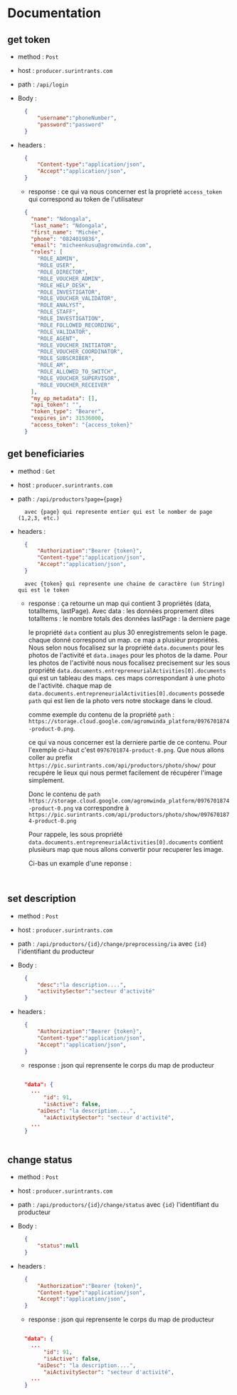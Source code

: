 # Documentation

## get token
- method : `Post`
- host : `producer.surintrants.com`
- path : `/api/login`
- Body :
  ```json
    {
        "username":"phoneNumber",
        "password":"password"
    }

  ```
  
- headers :
  ```json
    {
        "Content-type":"application/json",
        "Accept":"application/json",
    }

  ```

  - response :
  ce qui va nous concerner est la proprieté `access_token` qui correspond au token de l'utilisateur
  ```json
    {
      "name": "Ndongala",
      "last_name": "Ndongala",
      "first_name": "Michée",
      "phone": "0824019836",
      "email": "micheenkusu@agromwinda.com",
      "roles": [
        "ROLE_ADMIN",
        "ROLE_USER",
        "ROLE_DIRECTOR",
        "ROLE_VOUCHER_ADMIN",
        "ROLE_HELP_DESK",
        "ROLE_INVESTIGATOR",
        "ROLE_VOUCHER_VALIDATOR",
        "ROLE_ANALYST",
        "ROLE_STAFF",
        "ROLE_INVESTIGATION",
        "ROLE_FOLLOWED_RECORDING",
        "ROLE_VALIDATOR",
        "ROLE_AGENT",
        "ROLE_VOUCHER_INITIATOR",
        "ROLE_VOUCHER_COORDINATOR",
        "ROLE_SUBSCRIBER",
        "ROLE_AM",
        "ROLE_ALLOWED_TO_SWITCH",
        "ROLE_VOUCHER_SUPERVISOR",
        "ROLE_VOUCHER_RECEIVER"
      ],
      "my_op_metadata": [],
      "api_token": "",
      "token_type": "Bearer",
      "expires_in": 31536000,
      "access_token": "{access_token}"
    }
  ```

## get beneficiaries
- method : `Get`
- host : `producer.surintrants.com`
- path : `/api/productors?page={page}`
  ```
    avec {page} qui represente entier qui est le nomber de page (1,2,3, etc.)

  ```
- headers :
  ```json
    {
        "Authorization":"Bearer {token}",
        "Content-type":"application/json",
        "Accept":"application/json",
    }

  ```
  ```
    avec {token} qui represente une chaine de caractère (un String) qui est le token

  ```

  - response :
  ça retourne un map qui contient 3 propriétés (data, totalItems, lastPage).
  Avec 
    data : les données proprement dites
    totalItems : le nombre totals des données
    lastPage : la derniere page

    le propriété `data` contient au plus 30 enregistrements selon le page. chaque donné correspond un map. ce map a plusièur propriétés.
    Nous selon nous focalisez sur la propriété `data.documents` pour les photos de l'activité et `data.images` pour les photos de la dame.
    Pour les photos de l'activité nous nous focalisez precisement sur les sous propriété `data.documents.entrepreneurialActivities[0].documents` qui est un tableau des maps. ces maps correspondant à une photo de l'activité. chaque map de `data.documents.entrepreneurialActivities[0].documents` possede 
    `path` qui est lien de la photo vers notre stockage dans le cloud. 

    comme exemple du contenu de la propriété `path` : `https://storage.cloud.google.com/agromwinda_platform/0976701874-product-0.png`.

    ce qui va nous concerner est la derniere partie de ce contenu. Pour l'exemple ci-haut c'est `0976701874-product-0.png`. Que nous allons coller au 
    prefix `https://pic.surintrants.com/api/productors/photo/show/` pour recupére le lieux qui nous permet facilement de récupérer l'image simplement.

    Donc le contenu de `path` `https://storage.cloud.google.com/agromwinda_platform/0976701874-product-0.png` va correspondre à 
     `https://pic.surintrants.com/api/productors/photo/show/0976701874-product-0.png`

    Pour rappele, les sous propriété `data.documents.entrepreneurialActivities[0].documents` contient plusièurs map que nous allons convertir pour recuperer les image.

    Ci-bas un example d'une reponse :
    ```json
                

    ```
 ## set description

- method : `Post`
- host : `producer.surintrants.com`
- path : `/api/productors/{id}/change/preprocessing/ia`
  avec `{id}` l'identifiant du producteur
- Body :
  ```json
    {
        "desc":"la description....",
        "activitySector":"secteur d'activité"
    }

  ```
  
- headers :
  ```json
    {
        "Authorization":"Bearer {token}",
        "Content-type":"application/json",
        "Accept":"application/json",
    }

  ```

  - response :
  json qui reprensente le corps du map de producteur
  ```json

	"data": {
      ...
		  "id": 91,
		  "isActive": false,
    	"aiDesc": "la description....",
		  "aiActivitySector": "secteur d'activité",
      ...
    }
    
  ```


 ## change status

- method : `Post`
- host : `producer.surintrants.com`
- path : `/api/productors/{id}/change/status`
  avec `{id}` l'identifiant du producteur
- Body :
  ```json
    {
	    "status":null
    }

  ```
  
- headers :
  ```json
    {
        "Authorization":"Bearer {token}",
        "Content-type":"application/json",
        "Accept":"application/json",
    }

  ```

  - response :
  json qui reprensente le corps du map de producteur
  ```json

	"data": {
      ...
		  "id": 91,
		  "isActive": false,
    	"aiDesc": "la description....",
		  "aiActivitySector": "secteur d'activité",
      ...
    }
    
  ```
